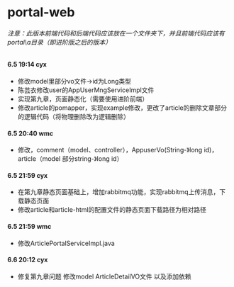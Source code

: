 # portal-web

###### 注意：此版本前端代码和后端代码应该放在一个文件夹下，并且前端代码应该有portal\a目录（即进阶版之后的版本）

#### 6.5 19:14 cyx
- 修改model里部分vo文件->id为Long类型
- 陈芸衣修改user的AppUserMngServiceImpl文件
- 实现第九章，页面静态化（需要使用进阶前端）
- 修改article的pomapper，实现example修改，更改了article的删除文章部分的逻辑代码（将物理删除改为逻辑删除）

#### 6.5 20:40 wmc
- 修改，comment（model、controller），AppuserVo(String-》long id)，article（model 部分string-》long id）

#### 6.5 21:59 cyx
- 在第九章静态页面基础上，增加rabbitmq功能，实现rabbitmq上传消息，下载静态页面
- 修改article和article-html的配置文件的静态页面下载路径为相对路径

#### 6.5 21:59 wmc
- 修改ArticlePortalServiceImpl.java

#### 6.6 20:12 cyx
- 修复第九章问题 修改model ArticleDetailVO文件 以及添加依赖

